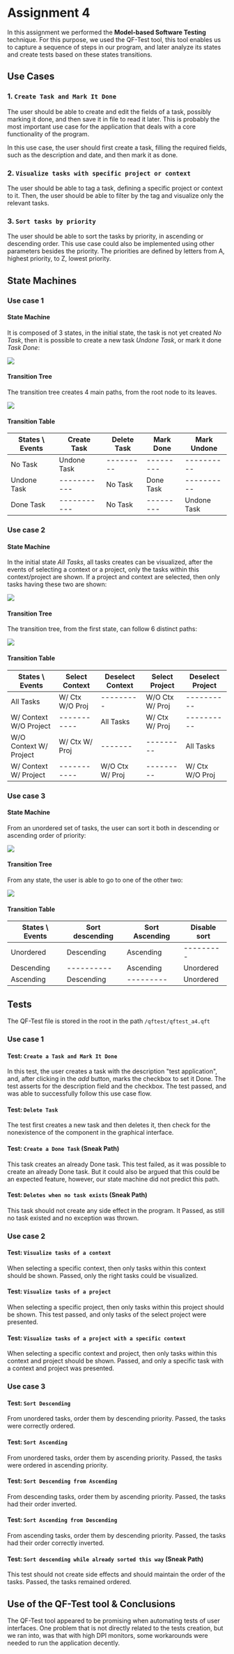 # Assignment 4

In this assignment we performed the **Model-based Software Testing** technique. For this purpose, we used the QF-Test tool, this tool enables us to capture a sequence of steps in our program, and later analyze its states and create tests based on these states transitions.

## Use Cases

### 1. `Create Task and Mark It Done`

The user should be able to create and edit the fields of a task, possibly marking it done, and then save it in file to read it later. This is probably the most important use case for the application that deals with a core functionality of the program.

In this use case, the user should first create a task, filling the required fields, such as the description and date, and then mark it as done.

### 2. `Visualize tasks with specific project or context`

The user should be able to tag a task, defining a specific project or context to it. Then, the user should be able to filter by the tag and visualize only the relevant tasks.

### 3. `Sort tasks by priority`

The user should be able to sort the tasks by priority, in ascending or descending order. This use case could also be implemented using other parameters besides the priority. The priorities are defined by letters from A, highest priority, to Z, lowest priority.

## State Machines

### Use case 1

#### State Machine

It is composed of 3 states, in the initial state, the task is not yet created *No Task*, then it is possible to create a new task *Undone Task*, or mark it done *Task Done*:

![](https://i.imgur.com/sRmPq8m.png)

#### Transition Tree

The transition tree creates 4 main paths, from the root node to its leaves.

![](https://i.imgur.com/iD0CNsS.png)


#### Transition Table


| States \ Events | Create Task | Delete Task | Mark Done | Mark Undone | 
| --------------- | ----------- | --------- | --------- | ----------  |
| No Task         | Undone Task | --------- | --------- | ----------  |
| Undone Task     | ----------- | No Task   | Done Task | ----------  |
| Done Task       | ----------- | No Task   | --------- | Undone Task |


### Use case 2

#### State Machine

In the initial state *All Tasks*, all tasks creates can be visualized, after the events of selecting a context or a project, only the tasks within this context/project are shown. If a project and context are selected, then only tasks having these two are shown:

![](https://i.imgur.com/JmtSw4W.png)

#### Transition Tree

The transition tree, from the first state, can follow 6 distinct paths:

![](https://i.imgur.com/JgrDH7R.png)


#### Transition Table

| States \ Events      | Select Context  | Deselect Context | Select Project  | Deselect Project | 
| ---------------      | -----------     | ---------        | ---------       | ----------       |
| All Tasks            | W/ Ctx W/O Proj | ---------        | W/O Ctx W/ Proj | ----------       |
|W/ Context W/O Project| -----------     | All Tasks        | W/ Ctx W/ Proj  | ----------       |
|W/O Context W/ Project| W/ Ctx W/ Proj  | -------          | ---------       | All Tasks        |
|W/ Context W/ Project | -----------     | W/O Ctx W/ Proj  | ---------       | W/ Ctx W/O Proj  |

### Use case 3

#### State Machine

From an unordered set of tasks, the user can sort it both in descending or ascending order of priority:

![](https://i.imgur.com/6O6LPfM.png)


#### Transition Tree

From any state, the user is able to go to one of the other two:

![](https://i.imgur.com/uSUAhYG.png)


#### Transition Table

| States \ Events | Sort descending | Sort Ascending | Disable sort | 
| --------------- | ----------- | --------- | --------- |
| Unordered       | Descending  | Ascending | --------- |
| Descending      | ----------  | Ascending | Unordered |
| Ascending       | Descending  | --------- | Unordered |

## Tests

The QF-Test file is stored in the root in the path `/qftest/qftest_a4.qft`

### Use case 1

#### Test: `Create a Task and Mark It Done`

In this test, the user creates a task with the description "test application", and, after clicking in the *add* button, marks the checkbox to set it Done. 
The test asserts for the description field and the checkbox. The test passed, and was able to successfully follow this use case flow.

#### Test: `Delete Task`

The test first creates a new task and then deletes it, then check for the nonexistence of the component in the graphical interface.

#### Test: `Create a Done Task` (Sneak Path)

This task creates an already Done task. This test failed, as it was possible to create an already Done task. But it could also be argued that this could be an expected feature, however, our state machine did not predict this path.

#### Test: `Deletes when no task exists` (Sneak Path)

This task should not create any side effect in the program. It Passed, as still no task existed and no exception was thrown.

### Use case 2

#### Test: `Visualize tasks of a context`

When selecting a specific context, then only tasks within this context should be shown. Passed, only the right tasks could be visualized.

#### Test: `Visualize tasks of a project`

When selecting a specific project, then only tasks within this project should be shown. This test passed, and only tasks of the select project were presented.

#### Test: `Visualize tasks of a project with a specific context`

When selecting a specific context and project, then only tasks within this context and project should be shown. Passed, and only a specific task with a context and project was presented.

### Use case 3

#### Test: `Sort Descending`

From unordered tasks, order them by descending priority. Passed, the tasks were correctly ordered.

#### Test: `Sort Ascending`

From unordered tasks, order them by ascending priority. Passed, the tasks were ordered in ascending priority.

#### Test: `Sort Descending from Ascending`

From descending tasks, order them by ascending priority. Passed, the tasks had their order inverted.

#### Test: `Sort Ascending from Descending`

From ascending tasks, order them by descending priority. Passed, the tasks had their order correctly inverted.

#### Test: `Sort descending while already sorted this way` (Sneak Path)

This test should not create side effects and should maintain the order of the tasks. Passed, the tasks remained ordered.

## Use of the QF-Test tool & Conclusions

The QF-Test tool appeared to be promising when automating tests of user interfaces. One problem that is not directly related to the tests creation, but we ran into, was that with  high DPI monitors, some workarounds were needed to run the application decently.
